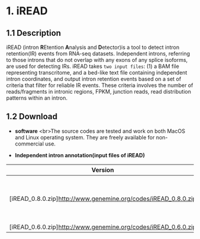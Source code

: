 # 1. iREAD
## 1.1 Description
iREAD (intron **R**Etention **A**nalysis and **D**etector)is a tool to detect intron retention(IR) events from RNA-seq datasets. Independent introns, referring to those introns that do not overlap with any exons of any splice isoforms, are used for detecting IRs. iREAD takes `two input files`: (1) a BAM file representing transcritome, and a bed-like text file containing independent intron coordinates, and output intron retention events based on a set of criteria that filter for reliable IR events. These criteria involves the number of reads/fragments in intronic regions, FPKM, junction reads, read distribution patterns within an intron.

## 1.2 Download

* **software**
    \<br>The source codes are tested and work on both MacOS and Linux operating system. They are freely available for non-commercial use.

* **Independent intron annotation(input files of iREAD)**

| **Version** | **Changes** |
| - | - |
| [iREAD_0.8.0.zip]http://www.genemine.org/codes/iREAD_0.8.0.zip | Multi-core computing implemented; \<br>Outputs merged into a single | file.
| [iREAD_0.6.0.zip]http://www.genemine.org/codes/iREAD_0.6.0.zip |  |
